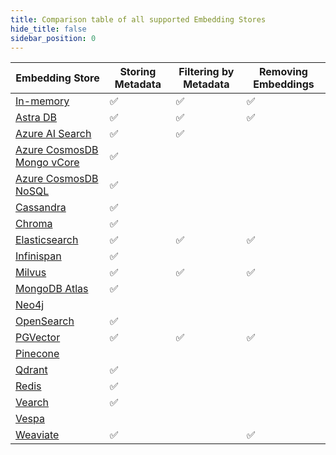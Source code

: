 ```yaml
---
title: Comparison table of all supported Embedding Stores
hide_title: false
sidebar_position: 0
---
```


| Embedding Store                                                                       | Storing Metadata | Filtering by Metadata | Removing Embeddings |
|---------------------------------------------------------------------------------------|------------------|-----------------------|---------------------|
| [In-memory](/integrations/embedding-stores/in-memory)                                 | ✅                | ✅                     | ✅                   |
| [Astra DB](/integrations/embedding-stores/astra-db)                                   | ✅                | ✅                      | ✅                    |
| [Azure AI Search](/integrations/embedding-stores/azure-ai-search)                     | ✅                | ✅                     |                     |
| [Azure CosmosDB Mongo vCore](/integrations/embedding-stores/azure-cosmos-mongo-vcore) | ✅                |                       |                     |
| [Azure CosmosDB NoSQL](/integrations/embedding-stores/azure-cosmos-nosql)             | ✅                |                       |                     |
| [Cassandra](/integrations/embedding-stores/cassandra)                                 | ✅                |                       |                     |
| [Chroma](/integrations/embedding-stores/chroma)                                       | ✅                |                       |                     |
| [Elasticsearch](/integrations/embedding-stores/elasticsearch)                         | ✅                | ✅                     | ✅                   |
| [Infinispan](/integrations/embedding-stores/infinispan)                               | ✅                |                       |                     |
| [Milvus](/integrations/embedding-stores/milvus)                                       | ✅                | ✅                     | ✅                   |
| [MongoDB Atlas](/integrations/embedding-stores/mongodb-atlas)                         | ✅                |                       |                     |
| [Neo4j](/integrations/embedding-stores/neo4j)                                         |                  |                       |                     |
| [OpenSearch](/integrations/embedding-stores/opensearch)                               | ✅                |                       |                     |
| [PGVector](/integrations/embedding-stores/pgvector)                                   | ✅                | ✅                     | ✅                   |
| [Pinecone](/integrations/embedding-stores/pinecone)                                   |                  |                       |                     |
| [Qdrant](/integrations/embedding-stores/qdrant)                                       | ✅                |                       |                     |
| [Redis](/integrations/embedding-stores/redis)                                         | ✅                |                       |                     |
| [Vearch](/integrations/embedding-stores/vearch)                                       | ✅                |                       |                     |
| [Vespa](/integrations/embedding-stores/vespa)                                         |                  |                       |                     |
| [Weaviate](/integrations/embedding-stores/weaviate)                                   | ✅                |                       | ✅                   |